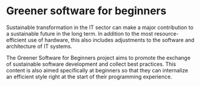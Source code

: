 # Greener software for beginners
Sustainable transformation in the IT sector can make a major contribution to a sustainable future in the long term. In addition to the most resource-efficient use of hardware, this also includes adjustments to the software and architecture of IT systems. 

The Greener Software for Beginners project aims to promote the exchange of sustainable software development and collect best practices. This content is also aimed specifically at beginners so that they can internalize an efficient style right at the start of their programming experience. 



